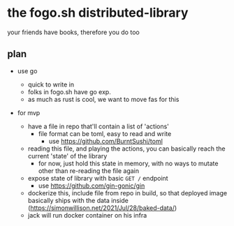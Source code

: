 # the fogo.sh distributed-library

your friends have books, therefore you do too

## plan

- use go
  - quick to write in
  - folks in fogo.sh have go exp.
  - as much as rust is cool, we want to move fas for this

- for mvp
  - have a file in repo that'll contain a list of 'actions'
    - file format can be toml, easy to read and write
      - use https://github.com/BurntSushi/toml
  - reading this file, and playing the actions, you can basically reach the current 'state' of the library
    - for now, just hold this state in memory, with no ways to mutate other than re-reading the file again
  - expose state of library with basic `GET /` endpoint
    - use https://github.com/gin-gonic/gin
  - dockerize this, include file from repo in build, so that deployed image basically ships with the data inside (https://simonwillison.net/2021/Jul/28/baked-data/)
  - jack will run docker container on his infra
